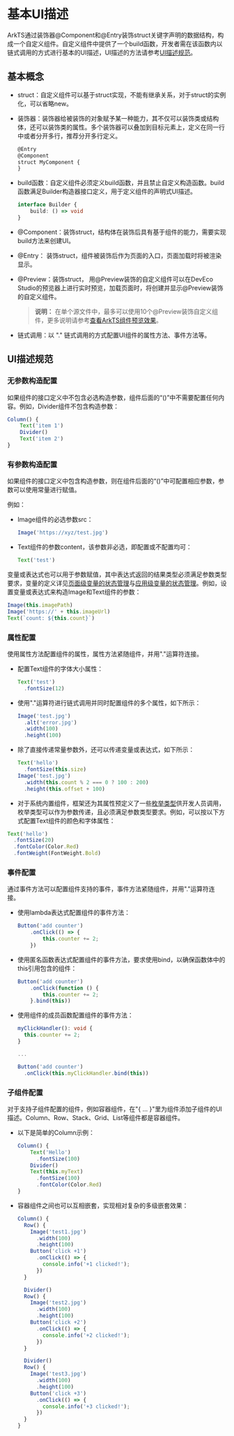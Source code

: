 # 基本UI描述

ArkTS通过装饰器@Component和@Entry装饰struct关键字声明的数据结构，构成一个自定义组件。自定义组件中提供了一个build函数，开发者需在该函数内以链式调用的方式进行基本的UI描述，UI描述的方法请参考[UI描述规范](#ui描述规范)。

## 基本概念

- struct：自定义组件可以基于struct实现，不能有继承关系，对于struct的实例化，可以省略new。

- 装饰器：装饰器给被装饰的对象赋予某一种能力，其不仅可以装饰类或结构体，还可以装饰类的属性。多个装饰器可以叠加到目标元素上，定义在同一行中或者分开多行，推荐分开多行定义。

  ```ts
  @Entry
  @Component
  struct MyComponent {
  }
  ```

- build函数：自定义组件必须定义build函数，并且禁止自定义构造函数。build函数满足Builder构造器接口定义，用于定义组件的声明式UI描述。

  ```ts
  interface Builder {
      build: () => void
  }
  ```

- @Component：装饰struct，结构体在装饰后具有基于组件的能力，需要实现build方法来创建UI。

- @Entry： 装饰struct，组件被装饰后作为页面的入口，页面加载时将被渲染显示。

- @Preview：装饰struct， 用@Preview装饰的自定义组件可以在DevEco Studio的预览器上进行实时预览，加载页面时，将创建并显示@Preview装饰的自定义组件。

  > **说明：** 在单个源文件中，最多可以使用10个@Preview装饰自定义组件，更多说明请参考[查看ArkTS组件预览效果](https://developer.harmonyos.com/cn/docs/documentation/doc-guides/ohos-previewing-app-service-0000001218760596#section146052489820)。

- 链式调用：以 "." 链式调用的方式配置UI组件的属性方法、事件方法等。

## UI描述规范

### 无参数构造配置

如果组件的接口定义中不包含必选构造参数，组件后面的“()”中不需要配置任何内容。例如，Divider组件不包含构造参数： 

```ts
Column() {
    Text('item 1')
    Divider()
    Text('item 2')
}
```

### 有参数构造配置

如果组件的接口定义中包含构造参数，则在组件后面的“()”中可配置相应参数，参数可以使用常量进行赋值。

例如：

- Image组件的必选参数src：

  ```ts
  Image('https://xyz/test.jpg')
  ```

- Text组件的参数content，该参数非必选，即配置或不配置均可：

  ```ts
  Text('test')
  ```

变量或表达式也可以用于参数赋值，其中表达式返回的结果类型必须满足参数类型要求，变量的定义详见[页面级变量的状态管理](arkts-state-mgmt-page-level.md)与[应用级变量的状态管理](arkts-state-mgmt-application-level.md)。例如，设置变量或表达式来构造Image和Text组件的参数：

```ts
Image(this.imagePath)
Image('https://' + this.imageUrl)
Text(`count: ${this.count}`)
```

### 属性配置

使用属性方法配置组件的属性，属性方法紧随组件，并用"."运算符连接。

- 配置Text组件的字体大小属性：

  ```ts
  Text('test')
    .fontSize(12)
  ```

- 使用"."运算符进行链式调用并同时配置组件的多个属性，如下所示：

  ```ts
  Image('test.jpg')
    .alt('error.jpg')    
    .width(100)    
    .height(100)
  ```

- 除了直接传递常量参数外，还可以传递变量或表达式，如下所示：

  ```ts
  Text('hello')
    .fontSize(this.size)
  Image('test.jpg')
    .width(this.count % 2 === 0 ? 100 : 200)    
    .height(this.offset + 100)
  ```

-  对于系统内置组件，框架还为其属性预定义了一些[枚举类型](../reference/arkui-ts/ts-appendix-enums.md)供开发人员调用，枚举类型可以作为参数传递，且必须满足参数类型要求。例如，可以按以下方式配置Text组件的颜色和字体属性： 

  ```ts
  Text('hello')
    .fontSize(20)
    .fontColor(Color.Red)
    .fontWeight(FontWeight.Bold)
  ```

### 事件配置

通过事件方法可以配置组件支持的事件，事件方法紧随组件，并用"."运算符连接。

- 使用lambda表达式配置组件的事件方法：

  ```ts
  Button('add counter')
      .onClick(() => {
          this.counter += 2;
      })
  ```

- 使用匿名函数表达式配置组件的事件方法，要求使用bind，以确保函数体中的this引用包含的组件：

  ```ts
  Button('add counter')
      .onClick(function () {
          this.counter += 2;
      }.bind(this))
  ```

- 使用组件的成员函数配置组件的事件方法：

  ```ts
  myClickHandler(): void {
    this.counter += 2;
  }
  
  ...
  
  Button('add counter')
    .onClick(this.myClickHandler.bind(this))
  ```

### 子组件配置

对于支持子组件配置的组件，例如容器组件，在"{ ... }"里为组件添加子组件的UI描述。Column、Row、Stack、Grid、List等组件都是容器组件。

- 以下是简单的Column示例：

  ```ts
  Column() {
      Text('Hello')
        .fontSize(100)
      Divider()
      Text(this.myText)
        .fontSize(100)
        .fontColor(Color.Red)
  }
  ```

- 容器组件之间也可以互相嵌套，实现相对复杂的多级嵌套效果：

  ```ts
  Column() {
    Row() {
      Image('test1.jpg')
        .width(100)
        .height(100)
      Button('click +1')
        .onClick(() => {
          console.info('+1 clicked!');
        })
    }
  
    Divider()
    Row() {
      Image('test2.jpg')
        .width(100)
        .height(100)
      Button('click +2')
        .onClick(() => {
          console.info('+2 clicked!');
        })
    }
  
    Divider()
    Row() {
      Image('test3.jpg')
        .width(100)
        .height(100)
      Button('click +3')
        .onClick(() => {
          console.info('+3 clicked!');
        })
    }
  }
  ```